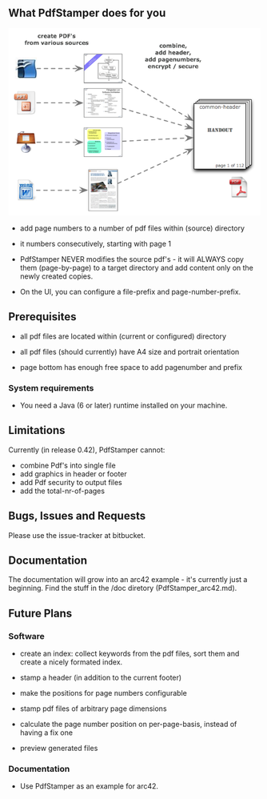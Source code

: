 

## What PdfStamper does for you

![the problem](./PdfStamper-Overview.png)

* add page numbers to a number of pdf files within (source) directory
* it numbers consecutively, starting with page 1

* PdfStamper NEVER modifies the source pdf's - it will ALWAYS copy them (page-by-page) to a target directory and add content only on the newly created copies.

* On the UI, you can configure a file-prefix and page-number-prefix. 

## Prerequisites

* all pdf files are located within (current or configured) directory


* all pdf files (should currently) have A4 size and portrait orientation
* page bottom has enough free space to add pagenumber and prefix

### System requirements
* You need a Java (6 or later) runtime installed on your machine.


## Limitations
Currently (in release 0.42), PdfStamper cannot:

* combine Pdf's into single file
* add graphics in header or footer
* add Pdf security to output files
* add the total-nr-of-pages 


## Bugs, Issues and Requests
Please use the issue-tracker at bitbucket.


## Documentation
The documentation will grow into an arc42 example - it's currently just a beginning.
Find the stuff in the /doc diretory (PdfStamper_arc42.md).


## Future Plans

### Software
* create an index: collect keywords from the pdf files, sort them and create a nicely formated index.

* stamp a header (in addition to the current footer)
* make the positions for page numbers configurable
* stamp pdf files of arbitrary page dimensions
* calculate the page number position on per-page-basis, instead of having a fix one
* preview generated files

 
### Documentation
* Use PdfStamper as an example for arc42.
 
 
 



